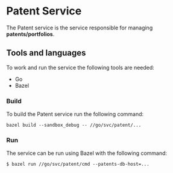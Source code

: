 # Patent Service

The Patent service is the service responsible for managing **patents/portfolios**.

## Tools and languages

To work and run the service the following tools are needed:

- Go
- Bazel

### Build

To build the Patent service run the following command:

```shell
bazel build --sandbox_debug -- //go/svc/patent/...
```

### Run

The service can be run using Bazel with the following command:

```shell
$ bazel run //go/svc/patent/cmd --patents-db-host=...
```
